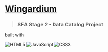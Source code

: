 # [Wingardium](#)
> ### SEA Stage 2 - Data Catalog Project

<!-- <img src="" /> -->

<div align = "left">
   <p> built with </p>
   <img src="https://img.shields.io/badge/html5-%23e34f26.svg?logo=html5&logoColor=white&style=for-the-badge" alt="HTML5" />
   <img src="https://img.shields.io/badge/javascript-%23323330.svg?logo=javascript&logoColor=%23F7DF1E&style=for-the-badge" alt="JavaScript" />
   <img src="https://img.shields.io/badge/css3-%231572b6.svg?logo=css3&logoColor=white&style=for-the-badge" alt="CSS3" />
</div>

<!-- #### Source:  -->
<!-- data source: https://harrypotter.fandom.com/wiki/List_of_spells -->